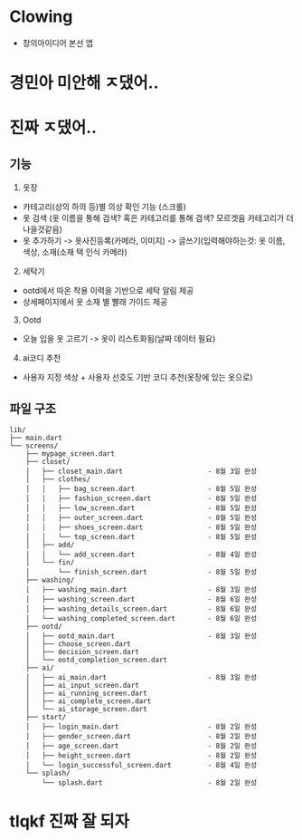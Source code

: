 # Clowing
- 창의아이디어 본선 앱

# 경민아 미안해 ㅈ댔어..
# 진짜 ㅈ댔어..

## 기능
1. 옷장
  - 카테고리(상의 하의 등)별 의상 확인 기능 (스크롤)
  - 옷 검색 (옷 이름을 통해 검색? 혹은 카테고리를 통해 검색? 모르겟음 카테고리가 더 나을것같음)
  - 옷 추가하기 -> 옷사진등록(카메라, 이미지) -> 글쓰기(입력해야하는것: 옷 이름, 색상, 소재(소재 택 인식 카메라)

2. 세탁기
  - ootd에서 따온 착용 이력을 기반으로 세탁 알림 제공
  - 상세페이지에서 옷 소재 별 빨래 가이드 제공

3. Ootd
  - 오늘 입을 옷 고르기 -> 옷이 리스트화됨(날짜 데이터 필요)

4. ai코디 추천
  - 사용자 지정 색상 + 사용자 선호도 기반 코디 추천(옷장에 있는 옷으로)

## 파일 구조
```
lib/
├── main.dart
└── screens/
    ├── mypage_screen.dart
    ├── closet/
    │   ├── closet_main.dart                     - 8월 3일 완성
    │   ├── clothes/
    │   │   ├── bag_screen.dart                  - 8월 5일 완성
    │   │   ├── fashion_screen.dart              - 8월 5일 완성
    │   │   ├── low_screen.dart                  - 8월 5일 완성
    │   │   ├── outer_screen.dart                - 8월 5일 완성
    │   │   ├── shoes_screen.dart                - 8월 5일 완성
    │   │   └── top_screen.dart                  - 8월 5일 완성
    │   ├── add/
    │   │   └── add_screen.dart                  - 8월 4일 완성
    │   └── fin/
    │       └── finish_screen.dart               - 8월 5일 완성
    ├── washing/
    │   ├── washing_main.dart                    - 8월 3일 완성
    │   ├── washing_screen.dart                  - 8월 6일 완성
    │   ├── washing_details_screen.dart          - 8월 6일 완성
    │   └── washing_completed_screen.dart        - 8월 6일 완성
    ├── ootd/
    │   ├── ootd_main.dart                       - 8월 3일 완성
    │   ├── choose_screen.dart
    │   ├── decision_screen.dart
    │   └── ootd_completion_screen.dart
    ├── ai/
    │   ├── ai_main.dart                         - 8월 3일 완성
    │   ├── ai_input_screen.dart
    │   ├── ai_running_screen.dart
    │   ├── ai_complete_screen.dart
    │   └── ai_storage_screen.dart
    ├── start/
    │   ├── login_main.dart                      - 8월 2일 완성
    │   ├── gender_screen.dart                   - 8월 2일 완성
    │   ├── age_screen.dart                      - 8월 2일 완성
    │   ├── height_screen.dart                   - 8월 2일 완성
    │   └── login_successful_screen.dart         - 8월 4일 완성
    └── splash/
        └── splash.dart                          - 8월 2일 완성
```

# tlqkf 진짜 잘 되자